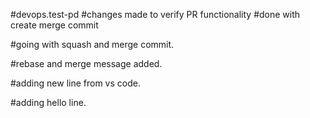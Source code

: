 #devops.test-pd
#changes made to verify PR functionality
#done with create merge commit

#going with squash and merge commit.

#rebase and merge message added.

#adding new line from vs code.

#adding hello line.

